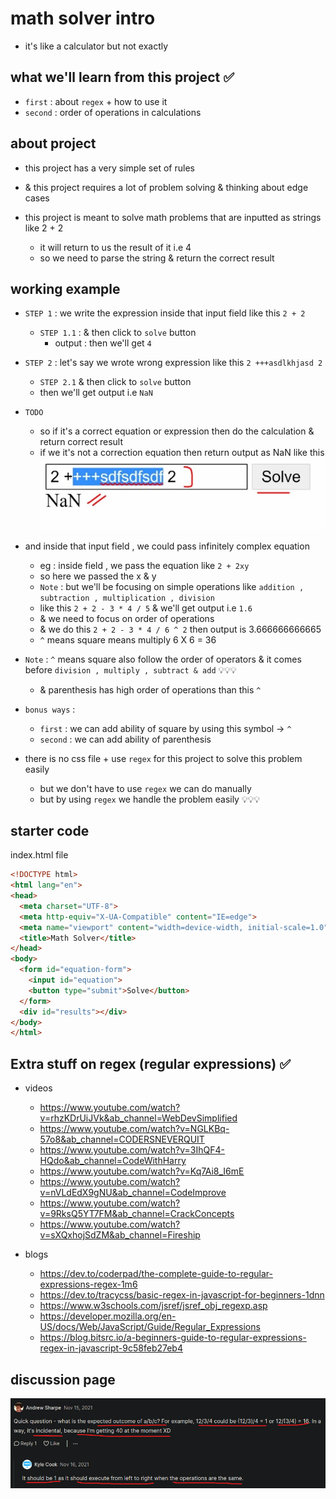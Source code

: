 # math solver intro 

- it's like a calculator but not exactly

## what we'll learn from this project ✅

- `first` : about `regex` + how to use it 
- `second` : order of operations in calculations  

## about project

- this project has a very simple set of rules
- & this project requires a lot of problem solving & thinking about edge cases

- this project is meant to solve math problems that are inputted as strings like 2 + 2
    - it will return to us the result of it i.e 4
    - so we need to parse the string & return the correct result

## working example 

- `STEP 1` : we write the expression inside that input field like this `2 + 2`
    - `STEP 1.1` : & then click to `solve` button 
        - output : then we'll get `4`

- `STEP 2` : let's say we wrote wrong expression like this `2 +++asdlkhjasd 2`
    - `STEP 2.1` & then click to `solve` button
    - then we'll get output i.e `NaN`

- `TODO`
    - so if it's a correct equation or expression then do the calculation & return correct result 
    - if we it's not a correction equation then return output as NaN like this 
    ![NaN output if we define wrong equation](../../all-chats-pics-of-lectures/3-notes-pics/2-advance-js-course-notes-pics/16-math-solver-intro/lecture-16-0.jpg)

- and inside that input field , we could pass infinitely complex equation 
    - eg : inside field , we pass the equation like `2 + 2xy` 
    - so here we passed the x & y 
    - `Note` : but we'll be focusing on simple operations like `addition , subtraction , multiplication , division`
    - like this `2 + 2 - 3 * 4 / 5` & we'll get output i.e `1.6`
    - & we need to focus on order of operations 
    - & we do this `2 + 2 - 3 * 4 / 6 ^ 2` then output is 3.666666666665
    - `^` means square means multiply 6 X 6 = 36

- `Note` : `^` means square also follow the order of operators & it comes before `division , multiply , subtract & add` 💡💡💡 
    - & parenthesis has high order of operations than this `^`

- `bonus ways` : 
    - `first` : we can add ability of square by using this symbol → `^`
    - `second` : we can add ability of parenthesis 

- there is no css file + use `regex` for this project to solve this problem easily
    - but we don't have to use `regex` we can do manually
    - but by using `regex` we handle the problem easily 💡💡💡 

## starter code

index.html file
```html
<!DOCTYPE html>
<html lang="en">
<head>
  <meta charset="UTF-8">
  <meta http-equiv="X-UA-Compatible" content="IE=edge">
  <meta name="viewport" content="width=device-width, initial-scale=1.0">
  <title>Math Solver</title>
</head>
<body>
  <form id="equation-form">
    <input id="equation">
    <button type="submit">Solve</button>
  </form>
  <div id="results"></div>
</body>
</html>
```

## Extra stuff on regex (regular expressions) ✅

- videos 
    - https://www.youtube.com/watch?v=rhzKDrUiJVk&ab_channel=WebDevSimplified
    - https://www.youtube.com/watch?v=NGLKBq-57o8&ab_channel=CODERSNEVERQUIT
    - https://www.youtube.com/watch?v=3IhQF4-HQdo&ab_channel=CodeWithHarry
    - https://www.youtube.com/watch?v=Kq7Ai8_I6mE
    - https://www.youtube.com/watch?v=nVLdEdX9gNU&ab_channel=CodeImprove
    - https://www.youtube.com/watch?v=9RksQ5YT7FM&ab_channel=CrackConcepts
    - https://www.youtube.com/watch?v=sXQxhojSdZM&ab_channel=Fireship
    
- blogs 
    - https://dev.to/coderpad/the-complete-guide-to-regular-expressions-regex-1m6
    - https://dev.to/tracycss/basic-regex-in-javascript-for-beginners-1dnn
    - https://www.w3schools.com/jsref/jsref_obj_regexp.asp
    - https://developer.mozilla.org/en-US/docs/Web/JavaScript/Guide/Regular_Expressions
    - https://blog.bitsrc.io/a-beginners-guide-to-regular-expressions-regex-in-javascript-9c58feb27eb4

## discussion page

![math solver intro](../../all-chats-pics-of-lectures/2-advance-JS-course-chats-pics/16-math-solver-intro.png "math solver intro")
